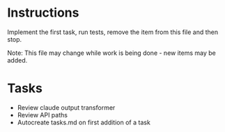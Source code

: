 # Instructions

Implement the first task, run tests, remove the item from this file and then stop.

Note: This file may change while work is being done - new items may be added.

# Tasks

- Review claude output transformer
- Review API paths
- Autocreate tasks.md on first addition of a task
